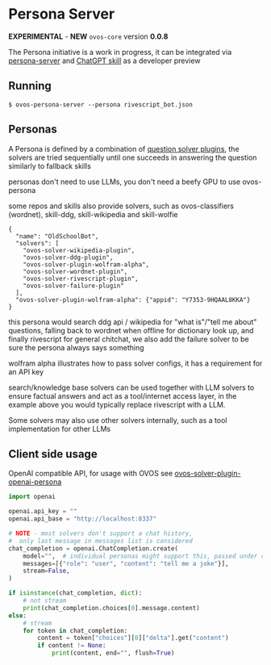 # Persona Server

**EXPERIMENTAL** - **NEW** `ovos-core` version **0.0.8**

The Persona initiative is a work in progress, it can be integrated via [persona-server](https://github.com/OpenVoiceOS/ovos-persona-server/) and [ChatGPT skill](https://github.com/OpenVoiceOS/skill-ovos-fallback-chatgpt/) as a developer preview

## Running

`$ ovos-persona-server --persona rivescript_bot.json`

## Personas

A Persona is defined by a combination of [question solver plugins](https://openvoiceos.github.io/ovos-technical-manual/solvers/), the solvers are tried sequentially until one succeeds in answering the question similarly to fallback skills

personas don't need to use LLMs, you don't need a beefy GPU to use ovos-persona

some repos and skills also provide solvers, such as ovos-classifiers (wordnet), skill-ddg, skill-wikipedia and skill-wolfie

```
{
  "name": "OldSchoolBot",
  "solvers": [
    "ovos-solver-wikipedia-plugin",
    "ovos-solver-ddg-plugin",
    "ovos-solver-plugin-wolfram-alpha",
    "ovos-solver-wordnet-plugin",
    "ovos-solver-rivescript-plugin",
    "ovos-solver-failure-plugin"
  ],
  "ovos-solver-plugin-wolfram-alpha": {"appid": "Y7353-9HQAAL8KKA"}
}
```

this persona would search ddg api / wikipedia for "what is"/"tell me about" questions,
falling back to wordnet when offline for dictionary look up,
and finally rivescript for general chitchat,
we also add the failure solver to be sure the persona always says something

wolfram alpha illustrates how to pass solver configs, it has a requirement for an API key

search/knowledge base solvers can be used together with LLM solvers to ensure factual answers and act as a tool/internet access layer,
in the example above you would typically replace rivescript with a LLM.

Some solvers may also use other solvers internally, such as a tool implementation for other LLMs

## Client side usage

OpenAI compatible API, for usage with OVOS see [ovos-solver-plugin-openai-persona](https://github.com/OpenVoiceOS/ovos-solver-plugin-openai-persona)

```python
import openai

openai.api_key = ""
openai.api_base = "http://localhost:8337"

# NOTE - most solvers don't support a chat history,
#  only last message in messages list is considered
chat_completion = openai.ChatCompletion.create(
    model="",  # individual personas might support this, passed under context
    messages=[{"role": "user", "content": "tell me a joke"}],
    stream=False,
)

if isinstance(chat_completion, dict):
    # not stream
    print(chat_completion.choices[0].message.content)
else:
    # stream
    for token in chat_completion:
        content = token["choices"][0]["delta"].get("content")
        if content != None:
            print(content, end="", flush=True)

```